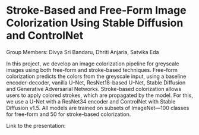 # Stroke-Based and Free-Form Image Colorization Using Stable Diffusion and ControlNet

Group Members: Divya Sri Bandaru, Dhriti Anjaria, Satvika Eda

In this project, we develop an image colorization pipeline for greyscale images using 
both free-form and stroke-based techniques. Free-form colorization predicts 
the colors from the greyscale input, using a baseline encoder-decoder, 
vanilla U-Net, ResNet18-based U-Net, Stable Diffusion and Generative Adversarial Networks. 
Stroke-based colorization allows users to apply colored strokes, which are propagated by the model. 
For this, we use a U-Net with a ResNet34 encoder and ControlNet with Stable Diffusion v1.5. 
All models are trained on subsets of ImageNet—100 classes for free-form and 50 for stroke-based colorization.


Link to the presentation: 